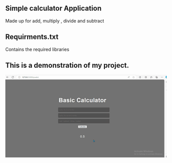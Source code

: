 ## Simple calculator Application 
Made up for add, multiply , divide and subtract

## Requirments.txt
Contains the required libraries

## This is a demonstration of my project.
![Demo](https://github.com/NohaGhattas/basic-calculator-0/blob/main/static/Chatbot%20Run0.gif)
